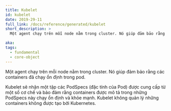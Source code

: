 ```yaml
---
title: Kubelet
id: kubelet
date: 2019-29-11
full_link: /docs/reference/generated/kubelet
short_description: >
  Một agent chạy trên mỗi node nằm trong cluster. Nó giúp đảm bảo rằng các containers đã chạy ổn định trong pod.

aka:
tags:
  - fundamental
  - core-object
---
```


Một agent chạy trên mỗi node nằm trong cluster. Nó giúp đảm bảo rằng các containers đã chạy ổn định trong pod.

<!--more-->

Kubelet sẽ nhận một tập các PodSpecs (đặc tính của Pod) được cung cấp từ một số cơ chế và bảo đảm rằng containers được mô tả trong những PodSpecs này chạy ổn định và khỏe mạnh. Kubelet không quản lý những containers không được tạo bởi Kubernetes.
